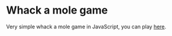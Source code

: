 # Whack a mole game

Very simple whack a mole game in JavaScript, you can play [here](https://anjanikumar-g.github.io/Whack-a-mole/).
